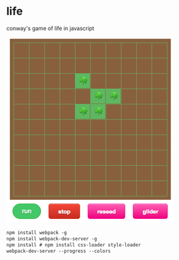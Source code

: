 # life

conway's game of life in javascript

![gol executing](gol.gif)


```
npm install webpack -g
npm install webpack-dev-server -g
npm install # npm install css-loader style-loader
webpack-dev-server --progress --colors
```


